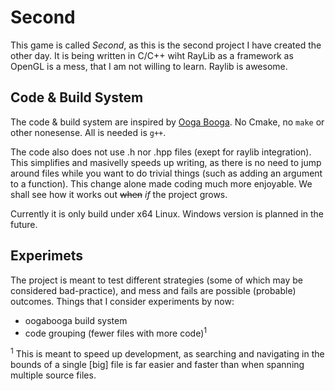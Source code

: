 # Second
This game is called *Second*, as this is the second project I have created the other day.
It is being written in C/C++ wiht RayLib as a framework as OpenGL is a mess, that I am not willing to learn.
Raylib is awesome.

## Code & Build System
The code & build system are inspired by [Ooga Booga](https://github.com/alpinestudios/oogabooga). 
No Cmake, no `make` or other nonesense. All is needed is `g++`.

The code also does not use .h nor .hpp files (exept for raylib integration). This simplifies and masivelly
speeds up writing, as there is no need to jump around files while you want to do trivial things (such
as adding an argument to a function). This change alone made coding much more enjoyable. We shall see how 
it works out ~~when~~ *if* the project grows.

Currently it is only build under x64 Linux. Windows version is planned in the future.

## Experimets
The project is meant to test different strategies (some of which may be considered bad-practice), and 
mess and fails are possible (probable) outcomes. Things that I consider experiments by now:
- oogabooga build system
- code grouping (fewer files with more code)<sup>1</sup>


<sup>1</sup> This is meant to speed up development, as searching and navigating in the bounds of a single
[big] file is far easier and faster than when spanning multiple source files.


